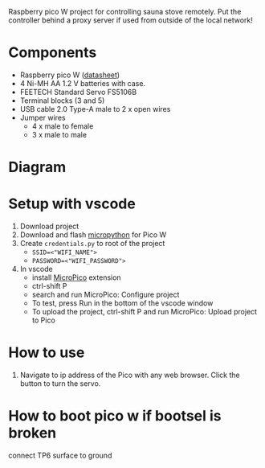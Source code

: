 Raspberry pico W project for controlling sauna stove remotely. Put the controller behind a proxy server if used from outside of the local network!

# Components

- Raspberry pico W ([datasheet](https://datasheets.raspberrypi.com/picow/pico-w-datasheet.pdf))
- 4 Ni-MH AA 1.2 V batteries with case.
- FEETECH Standard Servo FS5106B
- Terminal blocks (3 and 5)
- USB cable 2.0 Type-A male to 2 x open wires
- Jumper wires
    - 4 x male to female
    - 3 x male to male

# Diagram

# Setup with vscode

1. Download project
3. Download and flash [micropython](https://micropython.org/download/RPI_PICO_W/) for Pico W 
4. Create `credentials.py` to root of the project
    - `SSID=<"WIFI_NAME">`
    - `PASSWORD=<"WIFI_PASSWORD">`
6. In vscode
    - install [MicroPico](https://marketplace.visualstudio.com/items?itemName=paulober.pico-w-go) extension
    - ctrl-shift P
    - search and run MicroPico: Configure project
    - To test, press Run in the bottom of the vscode window
    - To upload the project, ctrl-shift P and run MicroPico: Upload project to Pico

# How to use

1. Navigate to ip address of the Pico with any web browser. Click the button to turn the servo.

# How to boot pico w if bootsel is broken

connect TP6 surface to ground